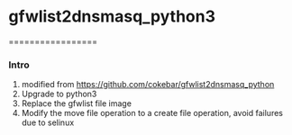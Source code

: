# gfwlist2dnsmasq_python3

=================

### Intro
1. modified from https://github.com/cokebar/gfwlist2dnsmasq_python
2. Upgrade to python3
3. Replace the gfwlist file image
4. Modify the move file operation to a create file operation, avoid failures due to selinux
